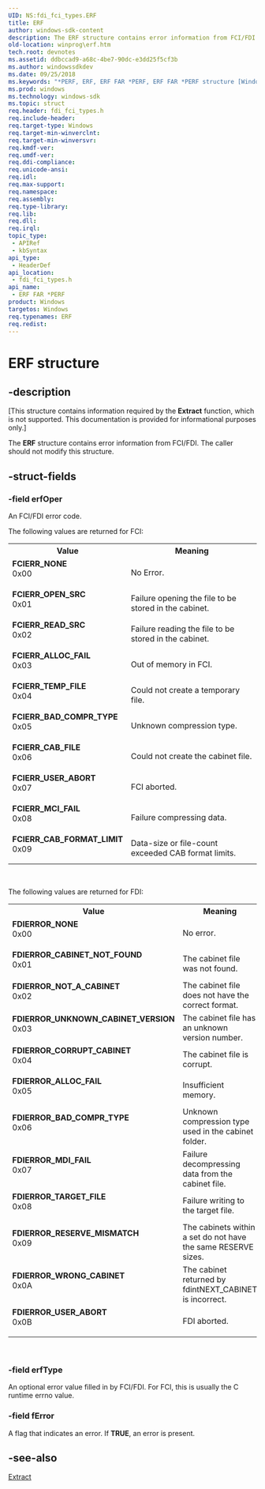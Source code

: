 ```yaml
---
UID: NS:fdi_fci_types.ERF
title: ERF
author: windows-sdk-content
description: The ERF structure contains error information from FCI/FDI. The caller should not modify this structure.
old-location: winprog\erf.htm
tech.root: devnotes
ms.assetid: ddbccad9-a68c-4be7-90dc-e3dd25f5cf3b
ms.author: windowssdkdev
ms.date: 09/25/2018
ms.keywords: "*PERF, ERF, ERF FAR *PERF, ERF FAR *PERF structure [Windows API], ERF structure [Windows API], FCIERR_ALLOC_FAIL, FCIERR_BAD_COMPR_TYPE, FCIERR_CAB_FILE, FCIERR_CAB_FORMAT_LIMIT, FCIERR_MCI_FAIL, FCIERR_NONE, FCIERR_OPEN_SRC, FCIERR_READ_SRC, FCIERR_TEMP_FILE, FCIERR_USER_ABORT, FDIERROR_ALLOC_FAIL, FDIERROR_BAD_COMPR_TYPE, FDIERROR_CABINET_NOT_FOUND, FDIERROR_CORRUPT_CABINET, FDIERROR_MDI_FAIL, FDIERROR_NONE, FDIERROR_NOT_A_CABINET, FDIERROR_RESERVE_MISMATCH, FDIERROR_TARGET_FILE, FDIERROR_UNKNOWN_CABINET_VERSION, FDIERROR_USER_ABORT, FDIERROR_WRONG_CABINET, fdi_fci_types/ERF, winprog.erf"
ms.prod: windows
ms.technology: windows-sdk
ms.topic: struct
req.header: fdi_fci_types.h
req.include-header: 
req.target-type: Windows
req.target-min-winverclnt: 
req.target-min-winversvr: 
req.kmdf-ver: 
req.umdf-ver: 
req.ddi-compliance: 
req.unicode-ansi: 
req.idl: 
req.max-support: 
req.namespace: 
req.assembly: 
req.type-library: 
req.lib: 
req.dll: 
req.irql: 
topic_type:
 - APIRef
 - kbSyntax
api_type:
 - HeaderDef
api_location:
 - fdi_fci_types.h
api_name:
 - ERF FAR *PERF
product: Windows
targetos: Windows
req.typenames: ERF
req.redist: 
---
```


# ERF structure


## -description


<p class="CCE_Message">[This structure contains information required by the <b>Extract</b> function, which is not supported. This documentation is provided for informational purposes only.]

The <b>ERF</b> structure contains error information from FCI/FDI. The caller should not modify this structure.


## -struct-fields




### -field erfOper

An FCI/FDI error code.


The following values are returned for FCI:



<table>
<tr>
<th>Value</th>
<th>Meaning</th>
</tr>
<tr>
<td width="40%"><a id="FCIERR_NONE"></a><a id="fcierr_none"></a><dl>
<dt><b>FCIERR_NONE</b></dt>
<dt>0x00</dt>
</dl>
</td>
<td width="60%">
No Error.

</td>
</tr>
<tr>
<td width="40%"><a id="FCIERR_OPEN_SRC"></a><a id="fcierr_open_src"></a><dl>
<dt><b>FCIERR_OPEN_SRC</b></dt>
<dt>0x01</dt>
</dl>
</td>
<td width="60%">
Failure opening the file to be stored in the cabinet.

</td>
</tr>
<tr>
<td width="40%"><a id="FCIERR_READ_SRC"></a><a id="fcierr_read_src"></a><dl>
<dt><b>FCIERR_READ_SRC</b></dt>
<dt>0x02</dt>
</dl>
</td>
<td width="60%">
Failure reading the file to be stored in the cabinet.

</td>
</tr>
<tr>
<td width="40%"><a id="FCIERR_ALLOC_FAIL"></a><a id="fcierr_alloc_fail"></a><dl>
<dt><b>FCIERR_ALLOC_FAIL</b></dt>
<dt>0x03</dt>
</dl>
</td>
<td width="60%">
Out of memory in FCI.

</td>
</tr>
<tr>
<td width="40%"><a id="FCIERR_TEMP_FILE"></a><a id="fcierr_temp_file"></a><dl>
<dt><b>FCIERR_TEMP_FILE</b></dt>
<dt>0x04</dt>
</dl>
</td>
<td width="60%">
Could not create a temporary file.

</td>
</tr>
<tr>
<td width="40%"><a id="FCIERR_BAD_COMPR_TYPE"></a><a id="fcierr_bad_compr_type"></a><dl>
<dt><b>FCIERR_BAD_COMPR_TYPE</b></dt>
<dt>0x05</dt>
</dl>
</td>
<td width="60%">
Unknown compression type.

</td>
</tr>
<tr>
<td width="40%"><a id="FCIERR_CAB_FILE"></a><a id="fcierr_cab_file"></a><dl>
<dt><b>FCIERR_CAB_FILE</b></dt>
<dt>0x06</dt>
</dl>
</td>
<td width="60%">
Could not create the cabinet file.

</td>
</tr>
<tr>
<td width="40%"><a id="FCIERR_USER_ABORT"></a><a id="fcierr_user_abort"></a><dl>
<dt><b>FCIERR_USER_ABORT</b></dt>
<dt>0x07</dt>
</dl>
</td>
<td width="60%">
FCI aborted.

</td>
</tr>
<tr>
<td width="40%"><a id="FCIERR_MCI_FAIL"></a><a id="fcierr_mci_fail"></a><dl>
<dt><b>FCIERR_MCI_FAIL</b></dt>
<dt>0x08</dt>
</dl>
</td>
<td width="60%">
Failure compressing data.

</td>
</tr>
<tr>
<td width="40%"><a id="FCIERR_CAB_FORMAT_LIMIT"></a><a id="fcierr_cab_format_limit"></a><dl>
<dt><b>FCIERR_CAB_FORMAT_LIMIT</b></dt>
<dt>0x09</dt>
</dl>
</td>
<td width="60%">
Data-size or file-count exceeded CAB format limits.

</td>
</tr>
</table>
 


The following values are returned for FDI:



<table>
<tr>
<th>Value</th>
<th>Meaning</th>
</tr>
<tr>
<td width="40%"><a id="FDIERROR_NONE"></a><a id="fdierror_none"></a><dl>
<dt><b>FDIERROR_NONE</b></dt>
<dt>0x00</dt>
</dl>
</td>
<td width="60%">
No error.

</td>
</tr>
<tr>
<td width="40%"><a id="FDIERROR_CABINET_NOT_FOUND"></a><a id="fdierror_cabinet_not_found"></a><dl>
<dt><b>FDIERROR_CABINET_NOT_FOUND</b></dt>
<dt>0x01</dt>
</dl>
</td>
<td width="60%">
The cabinet file was  not found.

</td>
</tr>
<tr>
<td width="40%"><a id="FDIERROR_NOT_A_CABINET"></a><a id="fdierror_not_a_cabinet"></a><dl>
<dt><b>FDIERROR_NOT_A_CABINET</b></dt>
<dt>0x02</dt>
</dl>
</td>
<td width="60%">
The cabinet file does not have the correct format.

</td>
</tr>
<tr>
<td width="40%"><a id="FDIERROR_UNKNOWN_CABINET_VERSION"></a><a id="fdierror_unknown_cabinet_version"></a><dl>
<dt><b>FDIERROR_UNKNOWN_CABINET_VERSION</b></dt>
<dt>0x03</dt>
</dl>
</td>
<td width="60%">
The cabinet file has an unknown version number.

</td>
</tr>
<tr>
<td width="40%"><a id="FDIERROR_CORRUPT_CABINET"></a><a id="fdierror_corrupt_cabinet"></a><dl>
<dt><b>FDIERROR_CORRUPT_CABINET</b></dt>
<dt>0x04</dt>
</dl>
</td>
<td width="60%">
The cabinet file is corrupt.

</td>
</tr>
<tr>
<td width="40%"><a id="FDIERROR_ALLOC_FAIL"></a><a id="fdierror_alloc_fail"></a><dl>
<dt><b>FDIERROR_ALLOC_FAIL</b></dt>
<dt>0x05</dt>
</dl>
</td>
<td width="60%">
Insufficient memory.

</td>
</tr>
<tr>
<td width="40%"><a id="FDIERROR_BAD_COMPR_TYPE"></a><a id="fdierror_bad_compr_type"></a><dl>
<dt><b>FDIERROR_BAD_COMPR_TYPE</b></dt>
<dt>0x06</dt>
</dl>
</td>
<td width="60%">
Unknown compression type used in the cabinet folder.

</td>
</tr>
<tr>
<td width="40%"><a id="FDIERROR_MDI_FAIL"></a><a id="fdierror_mdi_fail"></a><dl>
<dt><b>FDIERROR_MDI_FAIL</b></dt>
<dt>0x07</dt>
</dl>
</td>
<td width="60%">
Failure decompressing data from the cabinet file.

</td>
</tr>
<tr>
<td width="40%"><a id="FDIERROR_TARGET_FILE"></a><a id="fdierror_target_file"></a><dl>
<dt><b>FDIERROR_TARGET_FILE</b></dt>
<dt>0x08</dt>
</dl>
</td>
<td width="60%">
Failure writing to the target file.

</td>
</tr>
<tr>
<td width="40%"><a id="FDIERROR_RESERVE_MISMATCH"></a><a id="fdierror_reserve_mismatch"></a><dl>
<dt><b>FDIERROR_RESERVE_MISMATCH</b></dt>
<dt>0x09</dt>
</dl>
</td>
<td width="60%">
The cabinets within a set do not have the same RESERVE sizes.

</td>
</tr>
<tr>
<td width="40%"><a id="FDIERROR_WRONG_CABINET"></a><a id="fdierror_wrong_cabinet"></a><dl>
<dt><b>FDIERROR_WRONG_CABINET</b></dt>
<dt>0x0A</dt>
</dl>
</td>
<td width="60%">
The cabinet returned by fdintNEXT_CABINET is incorrect.

</td>
</tr>
<tr>
<td width="40%"><a id="FDIERROR_USER_ABORT"></a><a id="fdierror_user_abort"></a><dl>
<dt><b>FDIERROR_USER_ABORT</b></dt>
<dt>0x0B</dt>
</dl>
</td>
<td width="60%">
FDI aborted.

</td>
</tr>
</table>
 


### -field erfType

An optional error value filled in by FCI/FDI. For FCI, this is usually the C runtime errno value.


### -field fError

A flag that indicates an error. If <b>TRUE</b>, an error is present.


## -see-also




<a href="https://msdn.microsoft.com/c6a79d81-7adf-4b8e-a1ef-fec868f7fdbf">Extract</a>
 

 

